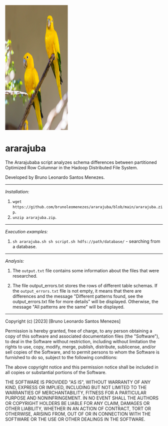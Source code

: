 <img src="https://github.com/brunoleomenezes/ararajuba/blob/main/ararajuba.jpg" style="width:200px; height:400px;">

# ararajuba
The Ararajubaba script analyzes schema differences between partitioned Optimized Row Columnar in the Hadoop Distributed File System.

Developed by Bruno Leonardo Santos Menezes.

------------------------------------------------------------------------------

*Installation:*

1. `wget https://github.com/brunoleomenezes/ararajuba/blob/main/ararajuba.zip`.
2. `unzip ararajuba.zip`.

------------------------------------------------------------------------------

*Execution examples:*
1. `sh ararajuba.sh sh script.sh hdfs://path/database/` - searching from a database.
------------------------------------------------------------------------------

*Analysis:*

1. The `output.txt` file contains some information about the files that were researched.

2. The file output_errors.txt stores the rows of different table schemas. If the `output_errors.txt` file is not empty, it means that there are differences and the message "Different patterns found, see the output_errors.txt file for more details" will be displayed. Otherwise, the message "All patterns are the same" will be displayed.

------------------------------------------------------------------------------

Copyright (c) [2023] [Bruno Leonardo Santos Menezes]

Permission is hereby granted, free of charge, to any person obtaining a copy
of this software and associated documentation files (the "Software"), to deal
in the Software without restriction, including without limitation the rights
to use, copy, modify, merge, publish, distribute, sublicense, and/or sell
copies of the Software, and to permit persons to whom the Software is
furnished to do so, subject to the following conditions:

The above copyright notice and this permission notice shall be included in all
copies or substantial portions of the Software.

THE SOFTWARE IS PROVIDED "AS IS", WITHOUT WARRANTY OF ANY KIND, EXPRESS OR
IMPLIED, INCLUDING BUT NOT LIMITED TO THE WARRANTIES OF MERCHANTABILITY,
FITNESS FOR A PARTICULAR PURPOSE AND NONINFRINGEMENT. IN NO EVENT SHALL THE
AUTHORS OR COPYRIGHT HOLDERS BE LIABLE FOR ANY CLAIM, DAMAGES OR OTHER
LIABILITY, WHETHER IN AN ACTION OF CONTRACT, TORT OR OTHERWISE, ARISING FROM,
OUT OF OR IN CONNECTION WITH THE SOFTWARE OR THE USE OR OTHER DEALINGS IN THE
SOFTWARE.



